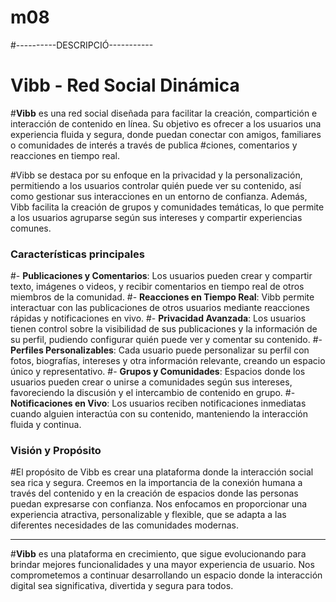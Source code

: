 # m08
#----------DESCRIPCIÓ-----------
#
#
#
# Vibb - Red Social Dinámica

#**Vibb** es una red social diseñada para facilitar la creación, compartición e interacción de contenido en línea. Su objetivo es ofrecer a los usuarios una experiencia fluida y segura, donde puedan conectar con amigos, familiares o comunidades de interés a través de publica
#ciones, comentarios y reacciones en tiempo real.

#Vibb se destaca por su enfoque en la privacidad y la personalización, permitiendo a los usuarios controlar quién puede ver su contenido, así como gestionar sus interacciones en un entorno de confianza. Además, Vibb facilita la creación de grupos y comunidades temáticas, lo que permite a los usuarios agruparse según sus intereses y compartir experiencias comunes.

### Características principales

#- **Publicaciones y Comentarios**: Los usuarios pueden crear y compartir texto, imágenes o videos, y recibir comentarios en tiempo real de otros miembros de la comunidad.
#- **Reacciones en Tiempo Real**: Vibb permite interactuar con las publicaciones de otros usuarios mediante reacciones rápidas y notificaciones en vivo.
#- **Privacidad Avanzada**: Los usuarios tienen control sobre la visibilidad de sus publicaciones y la información de su perfil, pudiendo configurar quién puede ver y comentar su contenido.
#- **Perfiles Personalizables**: Cada usuario puede personalizar su perfil con fotos, biografías, intereses y otra información relevante, creando un espacio único y representativo.
#- **Grupos y Comunidades**: Espacios donde los usuarios pueden crear o unirse a comunidades según sus intereses, favoreciendo la discusión y el intercambio de contenido en grupo.
#- **Notificaciones en Vivo**: Los usuarios reciben notificaciones inmediatas cuando alguien interactúa con su contenido, manteniendo la interacción fluida y continua.

### Visión y Propósito

#El propósito de Vibb es crear una plataforma donde la interacción social sea rica y segura. Creemos en la importancia de la conexión humana a través del contenido y en la creación de espacios donde las personas puedan expresarse con confianza. Nos enfocamos en proporcionar una experiencia atractiva, personalizable y flexible, que se adapta a las diferentes necesidades de las comunidades modernas.

---

#**Vibb** es una plataforma en crecimiento, que sigue evolucionando para brindar mejores funcionalidades y una mayor experiencia de usuario. Nos comprometemos a continuar desarrollando un espacio donde la interacción digital sea significativa, divertida y segura para todos. 



